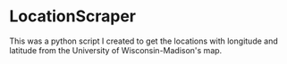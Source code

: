 LocationScraper
===============

This was a python script I created to get the locations with longitude and latitude from the University of Wisconsin-Madison's map.
